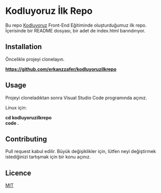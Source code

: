 # Kodluyoruz İlk Repo
Bu repo [Kodluyoruz](https://kodluyoruz.org) Front-End Eğitiminde oluşturduğumuz ilk repo. İçerisinde bir README dosyası, bir adet de index.html barındırıyor.

## Installation
Öncelikle projeyi clonelayın.

**https://github.com/erkanzzafer/kodluyoruzilkrepo**

## Usage
Projeyi cloneladıktan sonra Visual Studio Code programında açınız.

Linux için:

**cd kodluyoruzilkrepo \
code .**

## Contributing
Pull request kabul edilir. Büyük değişiklikler için, lütfen neyi değiştirmek istediğinizi tartışmak için bir konu açınız.

## Licence
[MIT](https://choosealicense.com/licenses/mit/)